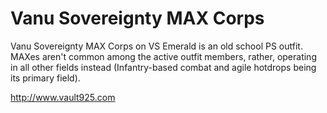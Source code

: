 # Vanu Sovereignty MAX Corps

Vanu Sovereignty MAX Corps on VS Emerald is an old school PS outfit. MAXes
aren't common among the active outfit members, rather, operating in all other
fields instead (Infantry-based combat and agile hotdrops being its primary
field).

<http://www.vault925.com>
